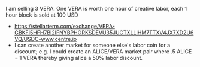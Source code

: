 I am selling 3 VERA. One VERA is worth one hour of creative labor, each 1 hour block is sold at 100 USD
- https://stellarterm.com/exchange/VERA-GBKFI5HFH7BI2IFNYBPHORKSDEVU35JUCTXLLIHM7TTXV4JX7XD2U6VQ/USDC-www.centre.io
- I can create another market for someone else's labor coin for a discount; e.g. I could create an ALICE/VERA market pair where .5 ALICE = 1 VERA thereby giving alice a 50% labor discount.